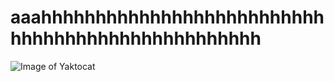 # aaahhhhhhhhhhhhhhhhhhhhhhhhhhhhhhhhhhhhhhhhhhhhhhhhh
![Image of Yaktocat](https://octodex.github.com/images/yaktocat.png)
